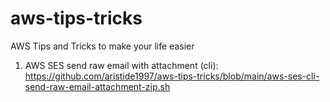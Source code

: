 # aws-tips-tricks
AWS Tips and Tricks to make your life easier


1.  AWS SES send raw email with attachment (cli):
    https://github.com/aristide1997/aws-tips-tricks/blob/main/aws-ses-cli-send-raw-email-attachment-zip.sh

